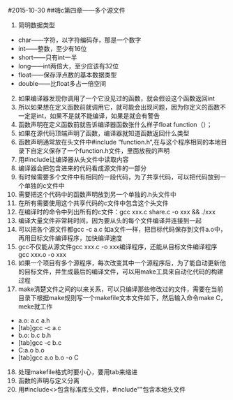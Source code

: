 #2015-10-30
##嗨c第四章——多个源文件
1. 简明数据类型
  - char——字符，以字符编码存，那是一个数字
  - int——整数，至少有16位
  - short——只有int一半
  - long——int两倍大，至少应该有32位
  - float——保存浮点数的基本数据类型
  - double——比float多占一倍空间
2. 如果编译器发现你调用了一个它没见过的函数，就会假设这个函数返回int
3. 所以如果想在定义函数前就调用它，就可能会出现问题，因为你定义的函数不一定是int，如果不是就不能编译，如果是就会有警告
4. 函数声明在定义函数前就告诉编译器函数张什么样子float function（）；
5. 如果在源代码顶端声明了函数，编译器就知道函数返回什么类型
6. 函数声明通常放在头文件中#include “function.h“,在与这个程序相同的本地目录下自定义保存了一个function.h文件，里面放我的声明
7. 用#include让编译器从头文件中读取内容
8. 编译器会把包含进来的代码看成源文件的一部分
9. 有时候需要多个文件中有相同的一段代码，为了共享代码，可以把代码放到一个单独的c文件中
10. 需要把这个代码中的函数声明放到另一个单独的.h头文件中
11. 在所有需要使用这个共享代码的c文件中包含这个头文件
12. 在编译时的命令中列出所有的c文件：gcc xxx.c share.c -o xxx && ./xxx
13. 编译大量文件非常耗时间，因为要从头的每个文件编译并连接到一起
14. 可以把各个源文件都gcc -c a.c 如a文件一样，把目标代码保存到文件a.o中，再用目标文件编译程序，加快编译速度
15. gcc不仅能从源文件gcc xxx.c -o xxx编译程序，还能从目标文件编译程序gcc xxx.o -o xxx
16. 如果一个项目有多个源程序，每次改变其中一个源程序后，为了能自动更新他的目标文件，并生成最后的编译文件，可以用make工具来自动化代码的构建过程
17. make清楚文件之间的以来关系，可以只编译那些修改过的文件，需要在当前目录下根据make规则写一个makefile文本文件如下，然后输入命令make C，meke就工作
  - a.o: a.c a.h
  - [tab]gcc -c a.c
  - b.o: b.c b.h
  - [tab]gcc -c b.c
  - C:a.o b.o
  - [tab]gcc a.o b.o -o C
18. 处理makefile格式时要小心，要用tab来缩进
19. 函数的声明与定义分离
20. 用#include<>包含标准库头文件，#include""包含本地头文件
